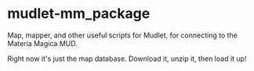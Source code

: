 # mudlet-mm_package
Map, mapper, and other useful scripts for Mudlet, for connecting to the Materia Magica MUD.

Right now it's just the map database. Download it, unzip it, then load it up!
